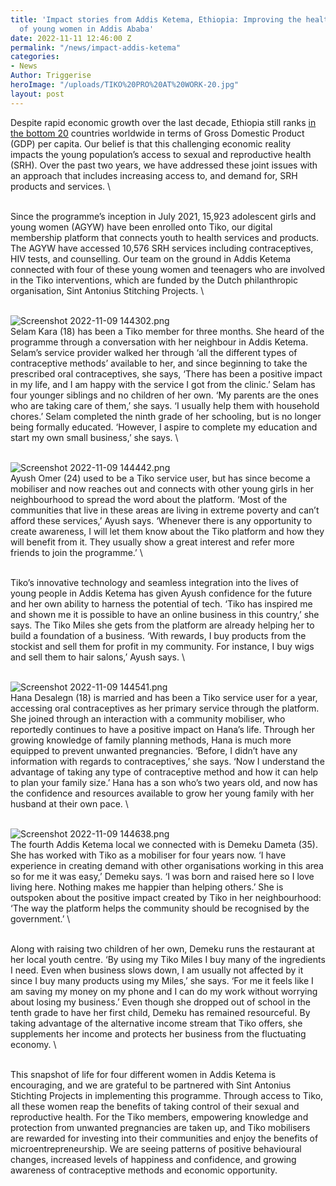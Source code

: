 ```yaml
---
title: 'Impact stories from Addis Ketema, Ethiopia: Improving the health and wellbeing
  of young women in Addis Ababa'
date: 2022-11-11 12:46:00 Z
permalink: "/news/impact-addis-ketema"
categories:
- News
Author: Triggerise
heroImage: "/uploads/TIKO%20PRO%20AT%20WORK-20.jpg"
layout: post
---
```


Despite rapid economic growth over the last decade, Ethiopia still ranks [in the bottom 20](https://www.worldometers.info/gdp/gdp-per-capita/) countries worldwide in terms of Gross Domestic Product (GDP) per capita. Our belief is that this challenging economic reality impacts the young population’s access to sexual and reproductive health (SRH). Over the past two years, we have addressed these joint issues with an approach that includes increasing access to, and demand for, SRH products and services.
\

\
Since the programme’s inception in July 2021, 15,923 adolescent girls and young women (AGYW) have been enrolled onto Tiko, our digital membership platform that connects youth to health services and products. The AGYW have accessed 10,576 SRH services including contraceptives, HIV tests, and counselling. Our team on the ground in Addis Ketema connected with four of these young women and teenagers who are involved in the Tiko interventions, which are funded by the Dutch philanthropic organisation, Sint Antonius Stitching Projects. 
\

\
![Screenshot 2022-11-09 144302.png](/uploads/Screenshot%202022-11-09%20144302.png)\
Selam Kara (18) has been a Tiko member for three months. She heard of the programme through a conversation with her neighbour in Addis Ketema. Selam’s service provider walked her through ‘all the different types of contraceptive methods’ available to her, and since beginning to take the prescribed oral contraceptives, she says, ‘There has been a positive impact in my life, and I am happy with the service I got from the clinic.’ Selam has four younger siblings and no children of her own. ‘My parents are the ones who are taking care of them,’ she says. ‘I usually help them with household chores.’ Selam completed the ninth grade of her schooling, but is no longer being formally educated. ‘However, I aspire to complete my education and start my own small business,’ she says. 
\

\
![Screenshot 2022-11-09 144442.png](/uploads/Screenshot%202022-11-09%20144442.png)\
Ayush Omer (24) used to be a Tiko service user, but has since become a mobiliser and now reaches out and connects with other young girls in her neighbourhood to spread the word about the platform. ‘Most of the communities that live in these areas are living in extreme poverty and can’t afford these services,’ Ayush says. ‘Whenever there is any opportunity to create awareness, I will let them know about the Tiko platform and how they will benefit from it. They usually show a great interest and refer more friends to join the programme.’ 
\

\
Tiko’s innovative technology and seamless integration into the lives of young people in Addis Ketema has given Ayush confidence for the future and her own ability to harness the potential of tech. ‘Tiko has inspired me and shown me it is possible to have an online business in this country,’ she says. The Tiko Miles she gets from the platform are already helping her to build a foundation of a business. ‘With rewards, I buy products from the stockist and sell them for profit in my community. For instance, I buy wigs and sell them to hair salons,’ Ayush says. 
\

\
![Screenshot 2022-11-09 144541.png](/uploads/Screenshot%202022-11-09%20144541.png)\
Hana Desalegn (18) is married and has been a Tiko service user for a year, accessing oral contraceptives as her primary service through the platform. She joined through an interaction with a community mobiliser, who reportedly continues to have a positive impact on Hana’s life. Through her growing knowledge of family planning methods, Hana is much more equipped to prevent unwanted pregnancies. ‘Before, I didn’t have any information with regards to contraceptives,’ she says. ‘Now I understand the advantage of taking any type of contraceptive method and how it can help to plan your family size.’ Hana has a son who’s two years old, and now has the confidence and resources available to grow her young family with her husband at their own pace.
\

\
![Screenshot 2022-11-09 144638.png](/uploads/Screenshot%202022-11-09%20144638.png)\
The fourth Addis Ketema local we connected with is Demeku Dameta (35). She has worked with Tiko as a mobiliser for four years now. ‘I have experience in creating demand with other organisations working in this area so for me it was easy,’ Demeku says. ‘I was born and raised here so I love living here. Nothing makes me happier than helping others.’ She is outspoken about the positive impact created by Tiko in her neighbourhood: ‘The way the platform helps the community should be recognised by the government.’ 
\

\
Along with raising two children of her own, Demeku runs the restaurant at her local youth centre. ‘By using my Tiko Miles I buy many of the ingredients I need. Even when business slows down, I am usually not affected by it since I buy many products using my Miles,’ she says. ‘For me it feels like I am saving my money on my phone and I can do my work without worrying about losing my business.’ Even though she dropped out of school in the tenth grade to have her first child, Demeku has remained resourceful. By taking advantage of the alternative income stream that Tiko offers, she supplements her income and protects her business from the fluctuating economy. 
\

\
This snapshot of life for four different women in Addis Ketema is encouraging, and we are grateful to be partnered with Sint Antonius Stichting Projects in implementing this programme. Through access to Tiko, all these women reap the benefits of taking control of their sexual and reproductive health. For the Tiko members, empowering knowledge and protection from unwanted pregnancies are taken up, and Tiko mobilisers are rewarded for investing into their communities and enjoy the benefits of microentrepreneurship. We are seeing patterns of positive behavioural changes, increased levels of happiness and confidence, and growing awareness of contraceptive methods and economic opportunity.